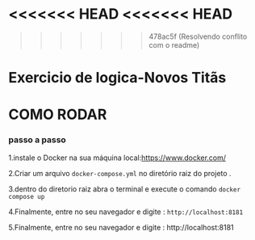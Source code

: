 <<<<<<< HEAD
<<<<<<< HEAD
=======
>>>>>>> 478ac5f (Resolvendo conflito com o readme)
# Exercicio de logica-Novos Titãs

# COMO RODAR

### passo a passo 
1.instale o Docker na sua máquina local:https://www.docker.com/

2.Criar um arquivo `docker-compose.yml` no diretório raiz do projeto .

3.dentro do diretorio raiz abra o terminal e execute o comando `docker compose up`

4.Finalmente, entre no seu navegador e digite : 
`http://localhost:8181`


5.Finalmente, entre no seu navegador e digite : http://localhost:8181
